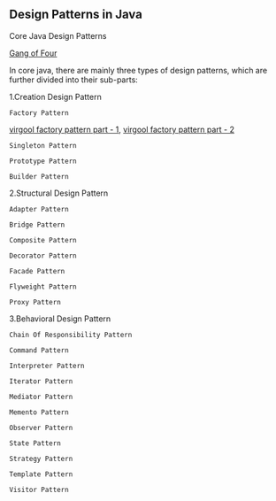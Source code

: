 ## Design Patterns in Java

Core Java Design Patterns

 [Gang of Four](http://www.blackwasp.co.uk/gofpatterns.aspx)


In core java, there are mainly three types of design patterns, which are further divided into their sub-parts:

1.Creation Design Pattern

    Factory Pattern
[virgool factory pattern part - 1](https://virgool.io/@aliabbasifard/design-patterns-1-factories-part-1-oojdgf2xcx1u),
[virgool factory pattern part - 2](https://virgool.io/@aliabbasifard/design-patterns-2-factories-part-2-mzhn8pjumpap)
         
    Singleton Pattern
    
    Prototype Pattern
    
    Builder Pattern

2.Structural Design Pattern

    Adapter Pattern
    
    Bridge Pattern
    
    Composite Pattern
    
    Decorator Pattern
    
    Facade Pattern
    
    Flyweight Pattern
    
    Proxy Pattern

3.Behavioral Design Pattern

    Chain Of Responsibility Pattern
    
    Command Pattern
    
    Interpreter Pattern
    
    Iterator Pattern
    
    Mediator Pattern
    
    Memento Pattern
    
    Observer Pattern
    
    State Pattern
    
    Strategy Pattern
    
    Template Pattern
    
    Visitor Pattern

